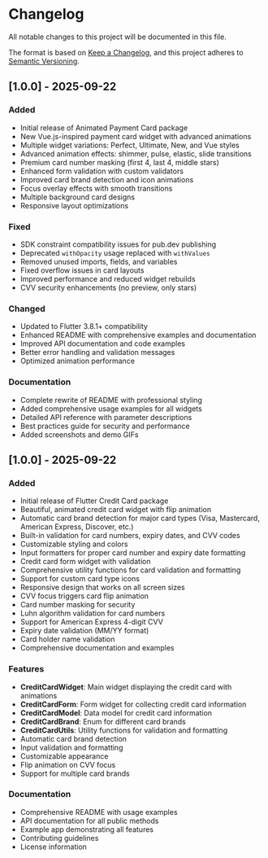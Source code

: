 # Changelog

All notable changes to this project will be documented in this file.

The format is based on [Keep a Changelog](https://keepachangelog.com/en/1.0.0/),
and this project adheres to [Semantic Versioning](https://semver.org/spec/v2.0.0.html).

## [1.0.0] - 2025-09-22

### Added
- Initial release of Animated Payment Card package
- New Vue.js-inspired payment card widget with advanced animations
- Multiple widget variations: Perfect, Ultimate, New, and Vue styles
- Advanced animation effects: shimmer, pulse, elastic, slide transitions
- Premium card number masking (first 4, last 4, middle stars)
- Enhanced form validation with custom validators
- Improved card brand detection and icon animations
- Focus overlay effects with smooth transitions
- Multiple background card designs
- Responsive layout optimizations

### Fixed
- SDK constraint compatibility issues for pub.dev publishing
- Deprecated `withOpacity` usage replaced with `withValues`
- Removed unused imports, fields, and variables
- Fixed overflow issues in card layouts
- Improved performance and reduced widget rebuilds
- CVV security enhancements (no preview, only stars)

### Changed
- Updated to Flutter 3.8.1+ compatibility
- Enhanced README with comprehensive examples and documentation
- Improved API documentation and code examples
- Better error handling and validation messages
- Optimized animation performance

### Documentation
- Complete rewrite of README with professional styling
- Added comprehensive usage examples for all widgets
- Detailed API reference with parameter descriptions
- Best practices guide for security and performance
- Added screenshots and demo GIFs

## [1.0.0] - 2025-09-22

### Added
- Initial release of Flutter Credit Card package
- Beautiful, animated credit card widget with flip animation
- Automatic card brand detection for major card types (Visa, Mastercard, American Express, Discover, etc.)
- Built-in validation for card numbers, expiry dates, and CVV codes
- Customizable styling and colors
- Input formatters for proper card number and expiry date formatting
- Credit card form widget with validation
- Comprehensive utility functions for card validation and formatting
- Support for custom card type icons
- Responsive design that works on all screen sizes
- CVV focus triggers card flip animation
- Card number masking for security
- Luhn algorithm validation for card numbers
- Support for American Express 4-digit CVV
- Expiry date validation (MM/YY format)
- Card holder name validation
- Comprehensive documentation and examples

### Features
- **CreditCardWidget**: Main widget displaying the credit card with animations
- **CreditCardForm**: Form widget for collecting credit card information
- **CreditCardModel**: Data model for credit card information
- **CreditCardBrand**: Enum for different card brands
- **CreditCardUtils**: Utility functions for validation and formatting
- Automatic card brand detection
- Input validation and formatting
- Customizable appearance
- Flip animation on CVV focus
- Support for multiple card brands

### Documentation
- Comprehensive README with usage examples
- API documentation for all public methods
- Example app demonstrating all features
- Contributing guidelines
- License information
